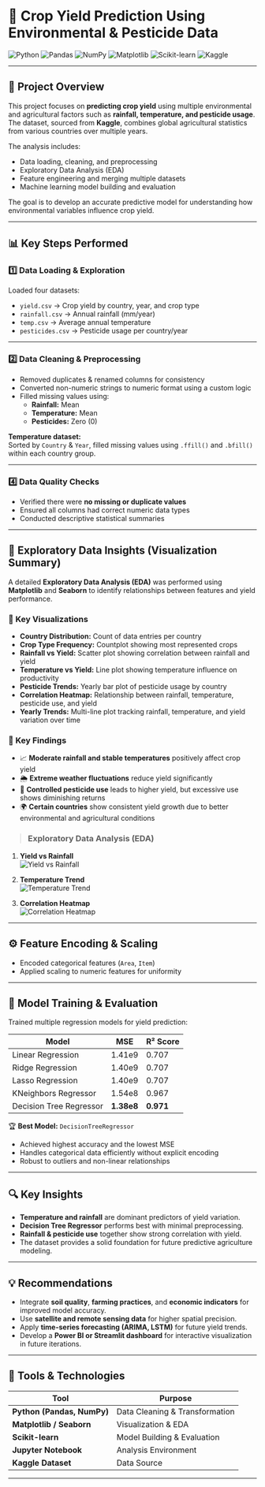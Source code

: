 # 🌾 Crop Yield Prediction Using Environmental & Pesticide Data

![Python](https://img.shields.io/badge/Python-Data%20Science-3776AB?style=for-the-badge&logo=python&logoColor=white)
![Pandas](https://img.shields.io/badge/Pandas-Data%20Processing-150458?style=for-the-badge&logo=pandas)
![NumPy](https://img.shields.io/badge/NumPy-Numerical%20Computing-013243?style=for-the-badge&logo=numpy)
![Matplotlib](https://img.shields.io/badge/Matplotlib-Visualization-11557c?style=for-the-badge&logo=plotly)
![Scikit-learn](https://img.shields.io/badge/Scikit--Learn-ML%20Models-F7931E?style=for-the-badge&logo=scikitlearn)
![Kaggle](https://img.shields.io/badge/Kaggle-Dataset-20BEFF?style=for-the-badge&logo=kaggle)

---

## 🧠 Project Overview

This project focuses on **predicting crop yield** using multiple environmental and agricultural factors such as **rainfall, temperature, and pesticide usage**.  
The dataset, sourced from **Kaggle**, combines global agricultural statistics from various countries over multiple years.

The analysis includes:
- Data loading, cleaning, and preprocessing  
- Exploratory Data Analysis (EDA)  
- Feature engineering and merging multiple datasets  
- Machine learning model building and evaluation  

The goal is to develop an accurate predictive model for understanding how environmental variables influence crop yield.

---

## 📊 Key Steps Performed

### 1️⃣ Data Loading & Exploration
Loaded four datasets:
- `yield.csv` → Crop yield by country, year, and crop type  
- `rainfall.csv` → Annual rainfall (mm/year)  
- `temp.csv` → Average annual temperature  
- `pesticides.csv` → Pesticide usage per country/year  

---

### 2️⃣ Data Cleaning & Preprocessing
- Removed duplicates & renamed columns for consistency  
- Converted non-numeric strings to numeric format using a custom logic  
- Filled missing values using:
  - **Rainfall:** Mean  
  - **Temperature:** Mean  
  - **Pesticides:** Zero (0)  

**Temperature dataset:**  
Sorted by `Country` & `Year`, filled missing values using `.ffill()` and `.bfill()` within each country group.

---



### 4️⃣ Data Quality Checks
- Verified there were **no missing or duplicate values**  
- Ensured all columns had correct numeric data types  
- Conducted descriptive statistical summaries  

---

## 🧭 Exploratory Data Insights (Visualization Summary)

A detailed **Exploratory Data Analysis (EDA)** was performed using **Matplotlib** and **Seaborn** to identify relationships between features and yield performance.

### 🔹 Key Visualizations
- **Country Distribution:** Count of data entries per country  
- **Crop Type Frequency:** Countplot showing most represented crops  
- **Rainfall vs Yield:** Scatter plot showing correlation between rainfall and yield  
- **Temperature vs Yield:** Line plot showing temperature influence on productivity  
- **Pesticide Trends:** Yearly bar plot of pesticide usage by country  
- **Correlation Heatmap:** Relationship between rainfall, temperature, pesticide use, and yield  
- **Yearly Trends:** Multi-line plot tracking rainfall, temperature, and yield variation over time  

### 🔹 Key Findings
- 📈 **Moderate rainfall and stable temperatures** positively affect crop yield  
- 🌦️ **Extreme weather fluctuations** reduce yield significantly  
- 🧪 **Controlled pesticide use** leads to higher yield, but excessive use shows diminishing returns  
- 🌍 **Certain countries** show consistent yield growth due to better environmental and agricultural conditions  

> ### Exploratory Data Analysis (EDA)

1. **Yield vs Rainfall**  
![Yield vs Rainfall](assets/yield_vs_rainfall.png)

2. **Temperature Trend**  
![Temperature Trend]("https://github.com/Bishnu324/Machine-learning-crop-yield-prediction/blob/main/temperature_trend.jpg")

3. **Correlation Heatmap**  
![Correlation Heatmap]("https://github.com/Bishnu324/Machine-learning-crop-yield-prediction/blob/main/correlation_heatmap.jpg")

---

## ⚙️ Feature Encoding & Scaling
- Encoded categorical features (`Area`, `Item`)  
- Applied scaling to numeric features for uniformity  

---

## 🤖 Model Training & Evaluation

Trained multiple regression models for yield prediction:

| Model | MSE | R² Score |
|--------|-------------|------------|
| Linear Regression | 1.41e9 | 0.707 |
| Ridge Regression | 1.40e9 | 0.707 |
| Lasso Regression | 1.40e9 | 0.707 |
| KNeighbors Regressor | 1.54e8 | 0.967 |
| Decision Tree Regressor | **1.38e8** | **0.971** |

🏆 **Best Model:** `DecisionTreeRegressor`  
- Achieved highest accuracy and the lowest MSE  
- Handles categorical data efficiently without explicit encoding  
- Robust to outliers and non-linear relationships  

---

## 🔍 Key Insights

- **Temperature and rainfall** are dominant predictors of yield variation.  
- **Decision Tree Regressor** performs best with minimal preprocessing.  
- **Rainfall & pesticide use** together show strong correlation with yield.  
- The dataset provides a solid foundation for future predictive agriculture modeling.

---

## 💡 Recommendations

- Integrate **soil quality**, **farming practices**, and **economic indicators** for improved model accuracy.  
- Use **satellite and remote sensing data** for higher spatial precision.  
- Apply **time-series forecasting (ARIMA, LSTM)** for future yield trends.  
- Develop a **Power BI or Streamlit dashboard** for interactive visualization in future iterations.  

---

## 🧰 Tools & Technologies

| Tool | Purpose |
|------|----------|
| **Python (Pandas, NumPy)** | Data Cleaning & Transformation |
| **Matplotlib / Seaborn** | Visualization & EDA |
| **Scikit-learn** | Model Building & Evaluation |
| **Jupyter Notebook** | Analysis Environment |
| **Kaggle Dataset** | Data Source |

---


